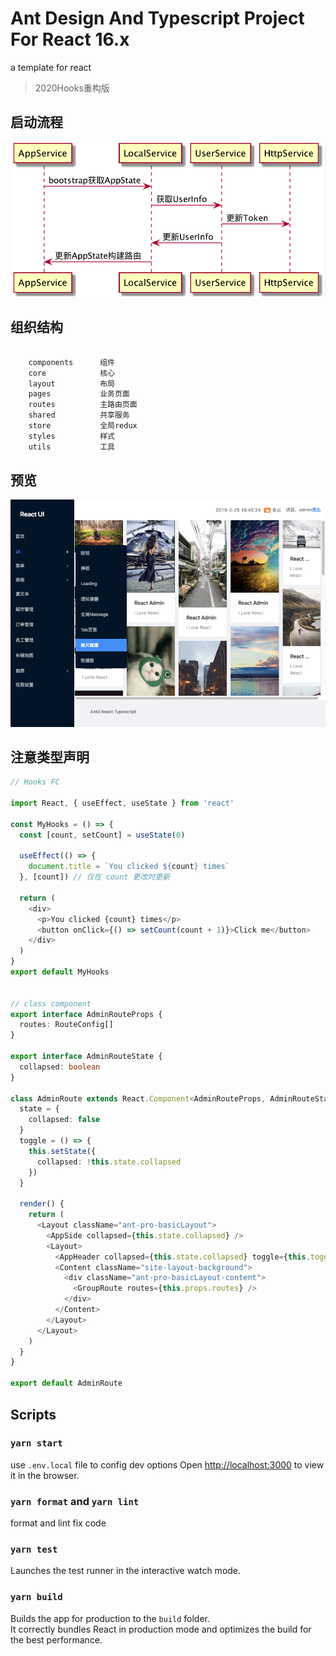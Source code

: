 # Ant Design And Typescript Project For React 16.x

a template for react

> 2020Hooks重构版

## 启动流程

[![AppStart](https://github.com/guobin211/react-news/blob/master/images/start.png)](https://github.com/guobin211/react-news)


## 组织结构

```bash
    
    components      组件
    core            核心
    layout          布局
    pages           业务页面
    routes          主路由页面
    shared          共享服务
    store           全局redux
    styles          样式
    utils           工具

```

## 预览

[![React-Ui](https://github.com/guobin211/react-news/blob/react-16/images/react.png)](https://github.com/guobin211/react-news)

## 注意类型声明

```typescript jsx
// Hooks FC

import React, { useEffect, useState } from 'react'

const MyHooks = () => {
  const [count, setCount] = useState(0)

  useEffect(() => {
    document.title = `You clicked ${count} times`
  }, [count]) // 仅在 count 更改时更新

  return (
    <div>
      <p>You clicked {count} times</p>
      <button onClick={() => setCount(count + 1)}>Click me</button>
    </div>
  )
}
export default MyHooks


// class component
export interface AdminRouteProps {
  routes: RouteConfig[]
}

export interface AdminRouteState {
  collapsed: boolean
}

class AdminRoute extends React.Component<AdminRouteProps, AdminRouteState> {
  state = {
    collapsed: false
  }
  toggle = () => {
    this.setState({
      collapsed: !this.state.collapsed
    })
  }

  render() {
    return (
      <Layout className="ant-pro-basicLayout">
        <AppSide collapsed={this.state.collapsed} />
        <Layout>
          <AppHeader collapsed={this.state.collapsed} toggle={this.toggle} />
          <Content className="site-layout-background">
            <div className="ant-pro-basicLayout-content">
              <GroupRoute routes={this.props.routes} />
            </div>
          </Content>
        </Layout>
      </Layout>
    )
  }
}

export default AdminRoute

```

## Scripts

### `yarn start`
use `.env.local` file to config dev options
Open [http://localhost:3000](http://localhost:3000) to view it in the browser.

### `yarn format` and `yarn lint`

format and lint fix code

### `yarn test`

Launches the test runner in the interactive watch mode.<br />

### `yarn build`

Builds the app for production to the `build` folder.<br />
It correctly bundles React in production mode and optimizes the build for the best performance.

